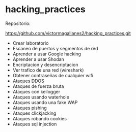 # hacking_practices


Repositorio:

https://github.com/victormagallanes2/hacking_practices.git

- Crear laboratorio
- Escaneo de puertos y segmentos de red
- Aprender a usar Google hacking
- Aprender a usar Shodan
- Encriptacion y desencriptacion
- Ver trafico de una red (wireshark)
- Obtener contraseñas de cualquier wifi
- Ataques DDOS
- Ataques de fuerza bruta
- Ataques con keilogger
- Ataques usando waterhole
- Ataques usando una fake WAP
- Ataques pishing
- Ataques clickjacking
- Ataques robando cookies
- Ataques sql injection